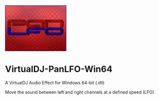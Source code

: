 ![logo](https://github.com/djcel/VirtualDJ-PanLFO-Win64/blob/main/website.jpg?raw=true "")
# VirtualDJ-PanLFO-Win64
A VirtualDJ Audio Effect for Windows 64-bit (.dll)

Move the sound between left and right channels at a defined speed (LFO)
